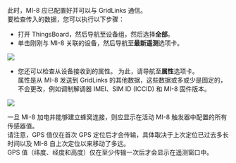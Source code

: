 此时，MI-8 应已配置好并可以与 GridLinks 通信。  
要检查传入的数据，您可以执行以下步骤：  

- 打开 ThingsBoard，然后导航至设备组，然后选择<b>全部</b>。  
- 单击刚刚与 MI-8 关联的设备，然后导航至<b>最新遥测</b>选项卡。  

![](/images/devices-library/ready-to-go-devices/mixed-input-8-channel-analog-cellular-logger/open-device-timeseries.png)

- 您还可以检查从设备接收到的属性。
    为此，请导航至**属性**选项卡。  
    属性是从 MI-8 发送到 GridLinks 的其他数据，这些数据或多或少是固定的，不会更改，例如调制解调器 IMEI、SIM ID (ICCID) 和 MI-8 固件版本。

![](/images/devices-library/ready-to-go-devices/mixed-input-8-channel-analog-cellular-logger/check-attributes.png)

一旦 MI-8 加电并能够建立蜂窝连接，则应显示在活动 MI-8 触发器中配置的所有传感器值。  
请注意，GPS 值仅在首次 GPS 定位后才会传输，具体取决于上次定位已过去多长时间以及 MI-8 自上次定位以来移动了多远。  
GPS 值（纬度、经度和高度）仅在至少传输一次后才会显示在遥测窗口中。